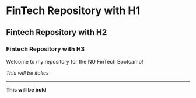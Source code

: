 # FinTech Repository with H1

## Fintech Repository with H2

### Fintech Repository with H3

Welcome to my repository for the NU FinTech Bootcamp!

*This will be italics*

---

**This will be bold**